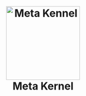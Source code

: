 <h1 align="center">
  <img src="Meta.png" alt="Meta Kennel" width="200">
  <br>Meta Kernel<br>
</h1>